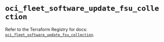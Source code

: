 # `oci_fleet_software_update_fsu_collection`

Refer to the Terraform Registry for docs: [`oci_fleet_software_update_fsu_collection`](https://registry.terraform.io/providers/oracle/oci/7.19.0/docs/resources/fleet_software_update_fsu_collection).
